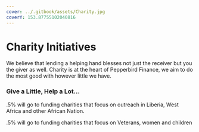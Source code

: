 ```yaml
---
cover: ../.gitbook/assets/Charity.jpg
coverY: 153.87755102040816
---
```


# Charity Initiatives

We believe that lending a helping hand blesses not just the receiver but you the giver as well. Charity is at the heart of Pepperbird Finance, we aim to do the most good with however little we have.&#x20;

### Give a Little, Help a Lot...

.5% will go to funding charities that focus on outreach in Liberia, West Africa and other African Nation.

.5% will go to funding charities that focus on Veterans, women and children

